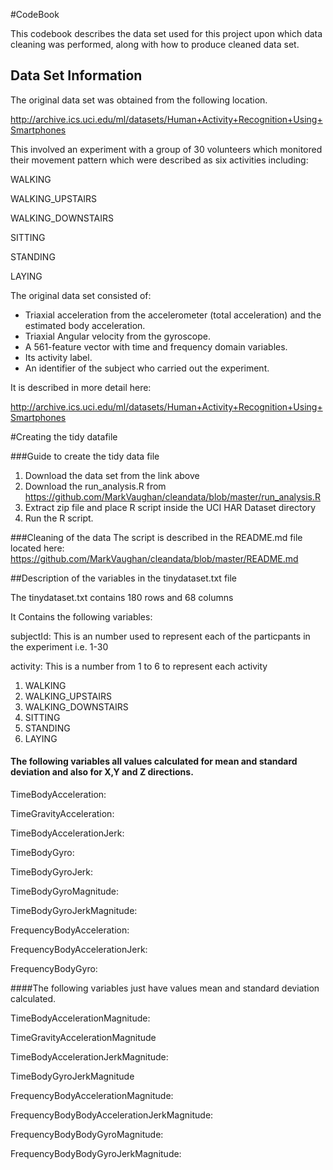 #CodeBook

This codebook describes the data set used for this project upon which data cleaning was performed, along with how to produce cleaned data set.

## Data Set Information

The original data set was obtained from the following location.

http://archive.ics.uci.edu/ml/datasets/Human+Activity+Recognition+Using+Smartphones

This involved an experiment with a group of 30 volunteers which monitored their movement pattern which were described as six activities including: 

WALKING

WALKING_UPSTAIRS

WALKING_DOWNSTAIRS

SITTING

STANDING

LAYING

The original data set consisted of:

- Triaxial acceleration from the accelerometer (total acceleration) and the estimated body acceleration.
- Triaxial Angular velocity from the gyroscope.
- A 561-feature vector with time and frequency domain variables.
- Its activity label.
- An identifier of the subject who carried out the experiment. 

It is described in more detail here:

http://archive.ics.uci.edu/ml/datasets/Human+Activity+Recognition+Using+Smartphones

#Creating the tidy datafile

###Guide to create the tidy data file

1. Download the data set from the link above
2. Download the run_analysis.R from https://github.com/MarkVaughan/cleandata/blob/master/run_analysis.R
3. Extract zip file and place R script inside the UCI HAR Dataset directory
4. Run the R script.

###Cleaning of the data
The script is described in the README.md file located here: https://github.com/MarkVaughan/cleandata/blob/master/README.md

##Description of the variables in the tinydataset.txt file

The tinydataset.txt contains 180 rows and 68 columns

It Contains the following variables:

subjectId: This is an number used to represent each of the particpants in the experiment i.e. 1-30

activity:  This is a number from 1 to 6 to represent each activity

1. WALKING
2. WALKING_UPSTAIRS
3. WALKING_DOWNSTAIRS
4. SITTING
5. STANDING
6. LAYING


#### The following variables all values calculated for mean and standard deviation and also for X,Y and Z directions.

TimeBodyAcceleration: 

TimeGravityAcceleration:

TimeBodyAccelerationJerk:

TimeBodyGyro:

TimeBodyGyroJerk:

TimeBodyGyroMagnitude:

TimeBodyGyroJerkMagnitude:

FrequencyBodyAcceleration:

FrequencyBodyAccelerationJerk:

FrequencyBodyGyro:

####The following variables just have values mean and standard deviation calculated.

TimeBodyAccelerationMagnitude:

TimeGravityAccelerationMagnitude

TimeBodyAccelerationJerkMagnitude:

TimeBodyGyroJerkMagnitude

FrequencyBodyAccelerationMagnitude:

FrequencyBodyBodyAccelerationJerkMagnitude:

FrequencyBodyBodyGyroMagnitude:

FrequencyBodyBodyGyroJerkMagnitude:



